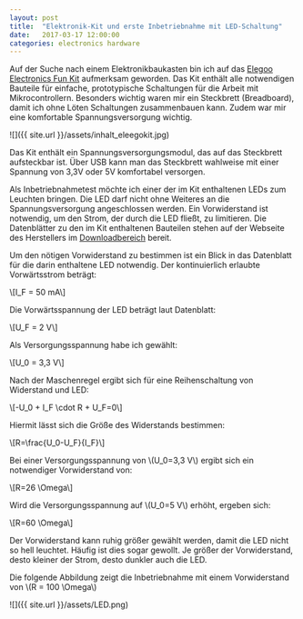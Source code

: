 ```yaml
---
layout: post
title:  "Elektronik-Kit und erste Inbetriebnahme mit LED-Schaltung"
date:   2017-03-17 12:00:00
categories: electronics hardware
---
```


Auf der Suche nach einem Elektronikbaukasten bin ich auf das [Elegoo Electronics Fun Kit](https://www.amazon.de/Elegoo-Electronic-Breadboard-Kondensator-Potentiometer/dp/B01J79YG8G/ref=sr_1_fkmr0_1?ie=UTF8&qid=1489770984&sr=8-1-fkmr0&keywords=eleego+electronics+fun+kit) aufmerksam geworden. Das Kit enthält alle notwendigen Bauteile für einfache, prototypische Schaltungen für die Arbeit mit Mikrocontrollern. Besonders wichtig waren mir ein Steckbrett (Breadboard), damit ich ohne Löten Schaltungen zusammenbauen kann. Zudem war mir eine komfortable Spannungsversorgung wichtig.

![]({{ site.url }}/assets/inhalt_eleegokit.jpg)

Das Kit enthält ein Spannungsversorgungsmodul, das auf das Steckbrett aufsteckbar ist. Über USB kann man das Steckbrett wahlweise mit einer Spannung von 3,3V oder 5V komfortabel versorgen.

Als Inbetriebnahmetest möchte ich einer der im Kit enthaltenen LEDs zum Leuchten bringen. Die LED darf nicht ohne Weiteres an die Spannungsversorgung angeschlossen werden. Ein Vorwiderstand ist notwendig, um den Strom, der durch die LED fließt, zu limitieren. Die Datenblätter zu den im Kit enthaltenen Bauteilen stehen auf der Webseite des Herstellers im [Downloadbereich](http://www.elegoo.com/download/) bereit.

Um den nötigen Vorwiderstand zu bestimmen ist ein Blick in das Datenblatt für die darin enthaltene LED notwendig. Der kontinuierlich erlaubte Vorwärtsstrom beträgt:

\\[I_F = 50 mA\\]

Die Vorwärtsspannung der LED beträgt laut Datenblatt:

\\[U_F = 2 V\\]

Als Versorgungsspannung habe ich gewählt:

\\[U_0 = 3,3 V\\]

Nach der Maschenregel ergibt sich für eine Reihenschaltung von Widerstand und LED:

\\[-U_0 + I_F \cdot R + U_F=0\\]

Hiermit lässt sich die Größe des Widerstands bestimmen:

\\[R=\frac{U_0-U_F}{I_F}\\]

Bei einer Versorgungsspannung von \\(U_0=3,3 V\\) ergibt sich ein notwendiger Vorwiderstand von:

\\[R=26 \Omega\\]

Wird die Versorgungsspannung auf \\(U_0=5 V\\) erhöht, ergeben sich:

\\[R=60 \Omega\\]

Der Vorwiderstand kann ruhig größer gewählt werden, damit die LED nicht so hell leuchtet. Häufig ist dies sogar gewollt. Je größer der Vorwiderstand, desto kleiner der Strom, desto dunkler auch die LED.

Die folgende Abbildung zeigt die Inbetriebnahme mit einem Vorwiderstand von \\(R = 100 \Omega\\)

![]({{ site.url }}/assets/LED.png)
